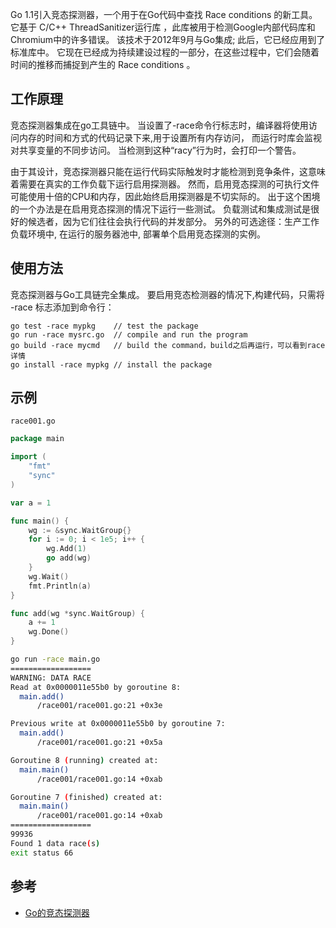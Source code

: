 Go 1.1引入竞态探测器，一个用于在Go代码中查找 Race conditions 的新工具。 它基于 C/C++ ThreadSanitizer运行库 ，此库被用于检测Google内部代码库和Chromium中的许多错误。 该技术于2012年9月与Go集成; 此后，它已经应用到了标准库中。 它现在已经成为持续建设过程的一部分，在这些过程中，它们会随着时间的推移而捕捉到产生的 Race conditions 。

## 工作原理

竞态探测器集成在go工具链中。 当设置了-race命令行标志时，编译器将使用访问内存的时间和方式的代码记录下来,用于设置所有内存访问， 而运行时库会监视对共享变量的不同步访问。 当检测到这种“racy”行为时，会打印一个警告。

由于其设计，竞态探测器只能在运行代码实际触发时才能检测到竞争条件，这意味着需要在真实的工作负载下运行启用探测器。 然而，启用竞态探测的可执行文件可能使用十倍的CPU和内存，因此始终启用探测器是不切实际的。 出于这个困境的一个办法是在启用竞态探测的情况下运行一些测试。 负载测试和集成测试是很好的候选者，因为它们往往会执行代码的并发部分。 另外的可选途径：生产工作负载环境中, 在运行的服务器池中, 部署单个启用竞态探测的实例。

## 使用方法

竞态探测器与Go工具链完全集成。 要启用竞态检测器的情况下,构建代码，只需将 -race 标志添加到命令行：

```
go test -race mypkg    // test the package
go run -race mysrc.go  // compile and run the program
go build -race mycmd   // build the command，build之后再运行，可以看到race详情
go install -race mypkg // install the package
```

## 示例

`race001.go`

```go
package main

import (
	"fmt"
	"sync"
)

var a = 1

func main() {
	wg := &sync.WaitGroup{}
	for i := 0; i < 1e5; i++ {
		wg.Add(1)
		go add(wg)
	}
	wg.Wait()
	fmt.Println(a)
}

func add(wg *sync.WaitGroup) {
	a += 1
	wg.Done()
}
```

```bash
go run -race main.go
==================
WARNING: DATA RACE
Read at 0x0000011e55b0 by goroutine 8:
  main.add()
      /race001/race001.go:21 +0x3e

Previous write at 0x0000011e55b0 by goroutine 7:
  main.add()
      /race001/race001.go:21 +0x5a

Goroutine 8 (running) created at:
  main.main()
      /race001/race001.go:14 +0xab

Goroutine 7 (finished) created at:
  main.main()
      /race001/race001.go:14 +0xab
==================
99936
Found 1 data race(s)
exit status 66
```


## 参考

- [Go的竞态探测器](https://brantou.github.io/2017/05/23/go-race-detector/)
